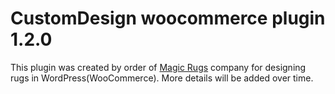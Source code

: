 # CustomDesign woocommerce plugin 1.2.0
This plugin was created by order of <a href="magicrugs.com">Magic Rugs</a> company for designing rugs in WordPress(WooCommerce).
More details will be added over time.
